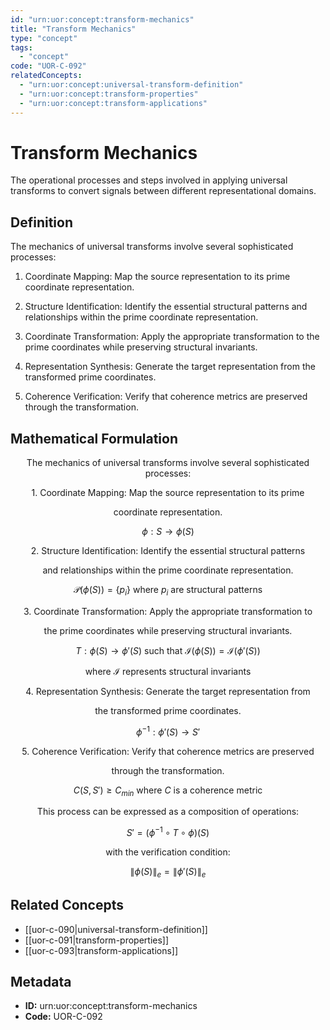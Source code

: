```yaml
---
id: "urn:uor:concept:transform-mechanics"
title: "Transform Mechanics"
type: "concept"
tags:
  - "concept"
code: "UOR-C-092"
relatedConcepts:
  - "urn:uor:concept:universal-transform-definition"
  - "urn:uor:concept:transform-properties"
  - "urn:uor:concept:transform-applications"
---
```


# Transform Mechanics

The operational processes and steps involved in applying universal transforms to convert signals between different representational domains.

## Definition

The mechanics of universal transforms involve several sophisticated processes:

1. Coordinate Mapping: Map the source representation to its prime coordinate representation.

2. Structure Identification: Identify the essential structural patterns and relationships within the prime coordinate representation.

3. Coordinate Transformation: Apply the appropriate transformation to the prime coordinates while preserving structural invariants.

4. Representation Synthesis: Generate the target representation from the transformed prime coordinates.

5. Coherence Verification: Verify that coherence metrics are preserved through the transformation.

## Mathematical Formulation

$$
\text{The mechanics of universal transforms involve several sophisticated processes:}
$$

$$
\text{1. Coordinate Mapping: Map the source representation to its prime}
$$

$$
\text{   coordinate representation.}
$$

$$
\phi: S \to \phi(S)
$$

$$
\text{2. Structure Identification: Identify the essential structural patterns}
$$

$$
\text{   and relationships within the prime coordinate representation.}
$$

$$
\mathcal{P}(\phi(S)) = \{p_i\} \text{ where } p_i \text{ are structural patterns}
$$

$$
\text{3. Coordinate Transformation: Apply the appropriate transformation to}
$$

$$
\text{   the prime coordinates while preserving structural invariants.}
$$

$$
T: \phi(S) \to \phi'(S) \text{ such that } \mathcal{I}(\phi(S)) = \mathcal{I}(\phi'(S))
$$

$$
\text{   where } \mathcal{I} \text{ represents structural invariants}
$$

$$
\text{4. Representation Synthesis: Generate the target representation from}
$$

$$
\text{   the transformed prime coordinates.}
$$

$$
\phi^{-1}: \phi'(S) \to S'
$$

$$
\text{5. Coherence Verification: Verify that coherence metrics are preserved}
$$

$$
\text{   through the transformation.}
$$

$$
C(S, S') \geq C_{min} \text{ where } C \text{ is a coherence metric}
$$

$$
\text{This process can be expressed as a composition of operations:}
$$

$$
S' = (\phi^{-1} \circ T \circ \phi)(S)
$$

$$
\text{with the verification condition:}
$$

$$
\|\phi(S)\|_e = \|\phi'(S)\|_e
$$

## Related Concepts

- [[uor-c-090|universal-transform-definition]]
- [[uor-c-091|transform-properties]]
- [[uor-c-093|transform-applications]]

## Metadata

- **ID:** urn:uor:concept:transform-mechanics
- **Code:** UOR-C-092

